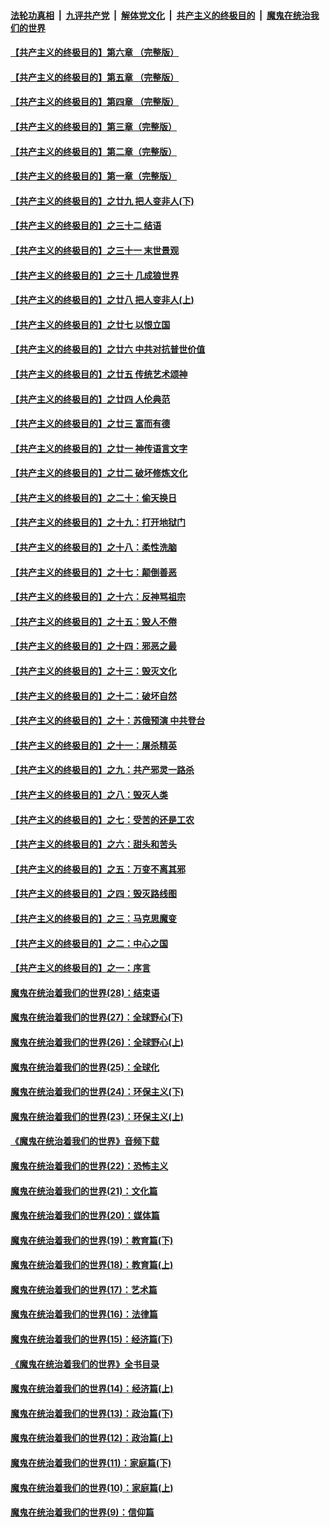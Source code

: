 

####  [法轮功真相](../../../../basic/blob/master/README.md?t=07050431) &nbsp;|&nbsp; [九评共产党](../../../../9ping.md/blob/master/README.md?t=07050431) &nbsp;|&nbsp; [解体党文化](../../../../jtdwh.md/blob/master/README.md?t=07050431)  &nbsp;|&nbsp; [共产主义的终极目的](../../../../gczydzjmd.md/blob/master/README.md?t=07050431) &nbsp;|&nbsp; [魔鬼在统治我们的世界](../../../../mgztzwmdsj.md/blob/master/README.md?t=07050431) 

#### [【共产主义的终极目的】第六章 （完整版）](../pages/nsc422/n11428913.md?t=07050431) 

#### [【共产主义的终极目的】第五章 （完整版）](../pages/nsc422/n11428912.md?t=07050431) 

#### [【共产主义的终极目的】第四章 （完整版）](../pages/nsc422/n11428907.md?t=07050431) 

#### [【共产主义的终极目的】第三章（完整版）](../pages/nsc422/n11428848.md?t=07050431) 

#### [【共产主义的终极目的】第二章（完整版）](../pages/nsc422/n11428831.md?t=07050431) 

#### [【共产主义的终极目的】第一章（完整版）](../pages/nsc422/n11417651.md?t=07050431) 

#### [【共产主义的终极目的】之廿九 把人变非人(下)](../pages/nsc422/n11344140.md?t=07050431) 

#### [【共产主义的终极目的】之三十二 结语](../pages/nsc422/n11360535.md?t=07050431) 

#### [【共产主义的终极目的】之三十一 末世景观](../pages/nsc422/n11351129.md?t=07050431) 

#### [【共产主义的终极目的】之三十 几成狼世界](../pages/nsc422/n11348280.md?t=07050431) 

#### [【共产主义的终极目的】之廿八 把人变非人(上)](../pages/nsc422/n11340492.md?t=07050431) 

#### [【共产主义的终极目的】之廿七 以恨立国](../pages/nsc422/n11336944.md?t=07050431) 

#### [【共产主义的终极目的】之廿六 中共对抗普世价值](../pages/nsc422/n11324785.md?t=07050431) 

#### [【共产主义的终极目的】之廿五 传统艺术颂神](../pages/nsc422/n11296396.md?t=07050431) 

#### [【共产主义的终极目的】之廿四 人伦典范](../pages/nsc422/n11296397.md?t=07050431) 

#### [【共产主义的终极目的】之廿三 富而有德](../pages/nsc422/n11283598.md?t=07050431) 

#### [【共产主义的终极目的】之廿一 神传语言文字](../pages/nsc422/n11263265.md?t=07050431) 

#### [【共产主义的终极目的】之廿二 破坏修炼文化](../pages/nsc422/n11245728.md?t=07050431) 

#### [【共产主义的终极目的】之二十：偷天换日](../pages/nsc422/n11238846.md?t=07050431) 

#### [【共产主义的终极目的】之十九：打开地狱门](../pages/nsc422/n11206376.md?t=07050431) 

#### [【共产主义的终极目的】之十八：柔性洗脑](../pages/nsc422/n11199994.md?t=07050431) 

#### [【共产主义的终极目的】之十七：颠倒善恶](../pages/nsc422/n11179782.md?t=07050431) 

#### [【共产主义的终极目的】之十六：反神骂祖宗](../pages/nsc422/n11166798.md?t=07050431) 

#### [【共产主义的终极目的】之十五：毁人不倦](../pages/nsc422/n11166792.md?t=07050431) 

#### [【共产主义的终极目的】之十四：邪恶之最](../pages/nsc422/n11150249.md?t=07050431) 

#### [【共产主义的终极目的】之十三：毁灭文化](../pages/nsc422/n11135227.md?t=07050431) 

#### [【共产主义的终极目的】之十二：破坏自然](../pages/nsc422/n11135214.md?t=07050431) 

#### [【共产主义的终极目的】之十：苏俄预演 中共登台](../pages/nsc422/n11118424.md?t=07050431) 

#### [【共产主义的终极目的】之十一：屠杀精英](../pages/nsc422/n11118442.md?t=07050431) 

#### [【共产主义的终极目的】之九：共产邪灵一路杀](../pages/nsc422/n11114139.md?t=07050431) 

#### [【共产主义的终极目的】之八：毁灭人类](../pages/nsc422/n11108503.md?t=07050431) 

#### [【共产主义的终极目的】之七：受苦的还是工农](../pages/nsc422/n11101809.md?t=07050431) 

#### [【共产主义的终极目的】之六：甜头和苦头](../pages/nsc422/n11096971.md?t=07050431) 

#### [【共产主义的终极目的】之五：万变不离其邪](../pages/nsc422/n11091285.md?t=07050431) 

#### [【共产主义的终极目的】之四：毁灭路线图](../pages/nsc422/n11086284.md?t=07050431) 

#### [【共产主义的终极目的】之三：马克思魔变](../pages/nsc422/n11061941.md?t=07050431) 

#### [【共产主义的终极目的】之二：中心之国](../pages/nsc422/n11047728.md?t=07050431) 

#### [【共产主义的终极目的】之一：序言](../pages/nsc422/n11086077.md?t=07050431) 

#### [魔鬼在统治着我们的世界(28)：结束语](../pages/nsc422/n10936246.md?t=07050431) 

#### [魔鬼在统治着我们的世界(27)：全球野心(下)](../pages/nsc422/n10928319.md?t=07050431) 

#### [魔鬼在统治着我们的世界(26)：全球野心(上)](../pages/nsc422/n10900318.md?t=07050431) 

#### [魔鬼在统治着我们的世界(25)：全球化](../pages/nsc422/n10788205.md?t=07050431) 

#### [魔鬼在统治着我们的世界(24)：环保主义(下)](../pages/nsc422/n10695307.md?t=07050431) 

#### [魔鬼在统治着我们的世界(23)：环保主义(上)](../pages/nsc422/n10688613.md?t=07050431) 

#### [《魔鬼在统治着我们的世界》音频下载](../pages/nsc422/n10635553.md?t=07050431) 

#### [魔鬼在统治着我们的世界(22)：恐怖主义](../pages/nsc422/n10614727.md?t=07050431) 

#### [魔鬼在统治着我们的世界(21)：文化篇](../pages/nsc422/n10597706.md?t=07050431) 

#### [魔鬼在统治着我们的世界(20)：媒体篇](../pages/nsc422/n10586579.md?t=07050431) 

#### [魔鬼在统治着我们的世界(19)：教育篇(下)](../pages/nsc422/n10564808.md?t=07050431) 

#### [魔鬼在统治着我们的世界(18)：教育篇(上)](../pages/nsc422/n10526970.md?t=07050431) 

#### [魔鬼在统治着我们的世界(17)：艺术篇](../pages/nsc422/n10499093.md?t=07050431) 

#### [魔鬼在统治着我们的世界(16)：法律篇](../pages/nsc422/n10485969.md?t=07050431) 

#### [魔鬼在统治着我们的世界(15)：经济篇(下)](../pages/nsc422/n10469975.md?t=07050431) 

#### [《魔鬼在统治着我们的世界》全书目录](../pages/nsc422/n10464261.md?t=07050431) 

#### [魔鬼在统治着我们的世界(14)：经济篇(上)](../pages/nsc422/n10457370.md?t=07050431) 

#### [魔鬼在统治着我们的世界(13)：政治篇(下)](../pages/nsc422/n10448270.md?t=07050431) 

#### [魔鬼在统治着我们的世界(12)：政治篇(上)](../pages/nsc422/n10444576.md?t=07050431) 

#### [魔鬼在统治着我们的世界(11)：家庭篇(下)](../pages/nsc422/n10440961.md?t=07050431) 

#### [魔鬼在统治着我们的世界(10)：家庭篇(上)](../pages/nsc422/n10435448.md?t=07050431) 

#### [魔鬼在统治着我们的世界(9)：信仰篇](../pages/nsc422/n10432159.md?t=07050431) 

